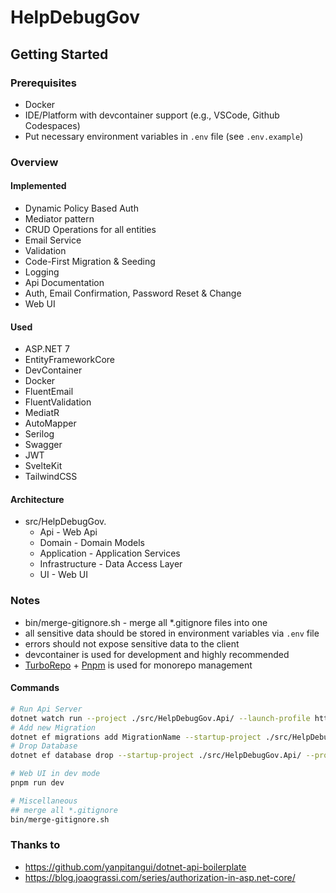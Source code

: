 # HelpDebugGov

## Getting Started

### Prerequisites

- Docker
- IDE/Platform with devcontainer support (e.g., VSCode, Github Codespaces)
- Put necessary environment variables in `.env` file (see `.env.example`)

### Overview

#### Implemented

- Dynamic Policy Based Auth
- Mediator pattern
- CRUD Operations for all entities
- Email Service
- Validation
- Code-First Migration & Seeding
- Logging
- Api Documentation
- Auth, Email Confirmation, Password Reset & Change
- Web UI

#### Used

- ASP.NET 7
- EntityFrameworkCore
- DevContainer
- Docker
- FluentEmail
- FluentValidation
- MediatR
- AutoMapper
- Serilog
- Swagger
- JWT
- SvelteKit
- TailwindCSS

#### Architecture

- src/HelpDebugGov.
  - Api - Web Api
  - Domain - Domain Models
  - Application - Application Services
  - Infrastructure - Data Access Layer
  - UI - Web UI

### Notes

- bin/merge-gitignore.sh - merge all *.gitignore files into one
- all sensitive data should be stored in environment variables via `.env` file
- errors should not expose sensitive data to the client
- devcontainer is used for development and highly recommended
- [TurboRepo](https://turbo.build/repo) + [Pnpm](https://pnpm.io/) is used for monorepo management

#### Commands

``` bash
# Run Api Server
dotnet watch run --project ./src/HelpDebugGov.Api/ --launch-profile https
# Add new Migration
dotnet ef migrations add MigrationName --startup-project ./src/HelpDebugGov.Api/ --project ./src/HelpDebugGov.Infrastructure
# Drop Database
dotnet ef database drop --startup-project ./src/HelpDebugGov.Api/ --project ./src/HelpDebugGov.Infrastructure

# Web UI in dev mode
pnpm run dev

# Miscellaneous
## merge all *.gitignore
bin/merge-gitignore.sh
```

### Thanks to

- <https://github.com/yanpitangui/dotnet-api-boilerplate>
- <https://blog.joaograssi.com/series/authorization-in-asp.net-core/>
